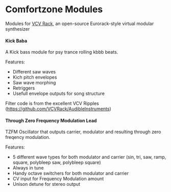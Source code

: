 # Comfortzone Modules 
Modules for [VCV Rack](https://github.com/VCVRack/Rack), an open-source Eurorack-style virtual modular synthesizer

#### <a name="kickbaba"></a> Kick Baba 

A Kick bass module for psy trance rolling kbbb beats.

Features:
 - Different saw waves
 - Kich pitch envelopes
 - Saw wave morphing
 - Retriggers
 - Usefull envelope outputs for song structure

Filter code is from the excellent VCV Ripples (https://github.com/VCVRack/AudibleInstruments)

#### <a name="tzfmlead"></a> Through Zero Frequency Modulation Lead 

TZFM Oscillator that outputs carrier, modulator and resulting through zero freqency modulation. 

Features:
 - 5 different wave types for both modulator and carrier (sin, tri, saw, ramp, square, polybleep saw, polybleep square)
 - Always in tune
 - Handy octave switchers for both modulator and carrier 
 - CV input for Frequency Modulation amount
 - Unison detune for stereo output
